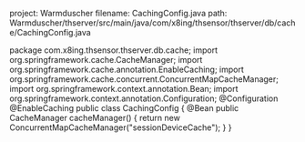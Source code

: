 project: Warmduscher
filename: CachingConfig.java
path: Warmduscher/thserver/src/main/java/com/x8ing/thsensor/thserver/db/cache/CachingConfig.java

package com.x8ing.thsensor.thserver.db.cache;
import org.springframework.cache.CacheManager;
import org.springframework.cache.annotation.EnableCaching;
import org.springframework.cache.concurrent.ConcurrentMapCacheManager;
import org.springframework.context.annotation.Bean;
import org.springframework.context.annotation.Configuration;
@Configuration
@EnableCaching
public class CachingConfig {
    @Bean
    public CacheManager cacheManager() {
        return new ConcurrentMapCacheManager("sessionDeviceCache");
    }
}